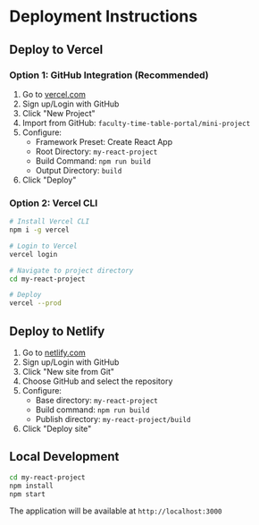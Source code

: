 # Deployment Instructions

## Deploy to Vercel

### Option 1: GitHub Integration (Recommended)

1. Go to [vercel.com](https://vercel.com)
2. Sign up/Login with GitHub
3. Click "New Project"
4. Import from GitHub: `faculty-time-table-portal/mini-project`
5. Configure:
   - Framework Preset: Create React App
   - Root Directory: `my-react-project`
   - Build Command: `npm run build`
   - Output Directory: `build`
6. Click "Deploy"

### Option 2: Vercel CLI

```bash
# Install Vercel CLI
npm i -g vercel

# Login to Vercel
vercel login

# Navigate to project directory
cd my-react-project

# Deploy
vercel --prod
```

## Deploy to Netlify

1. Go to [netlify.com](https://netlify.com)
2. Sign up/Login with GitHub
3. Click "New site from Git"
4. Choose GitHub and select the repository
5. Configure:
   - Base directory: `my-react-project`
   - Build command: `npm run build`
   - Publish directory: `my-react-project/build`
6. Click "Deploy site"

## Local Development

```bash
cd my-react-project
npm install
npm start
```

The application will be available at `http://localhost:3000`